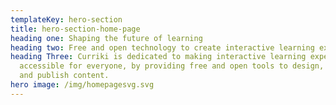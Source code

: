 ```yaml
---
templateKey: hero-section
title: hero-section-home-page
heading one: Shaping the future of learning
heading two: Free and open technology to create interactive learning experiences
heading Three: Curriki is dedicated to making interactive learning experiences
  accessible for everyone, by providing free and open tools to design, customize
  and publish content.
hero image: /img/homepagesvg.svg
---
```

